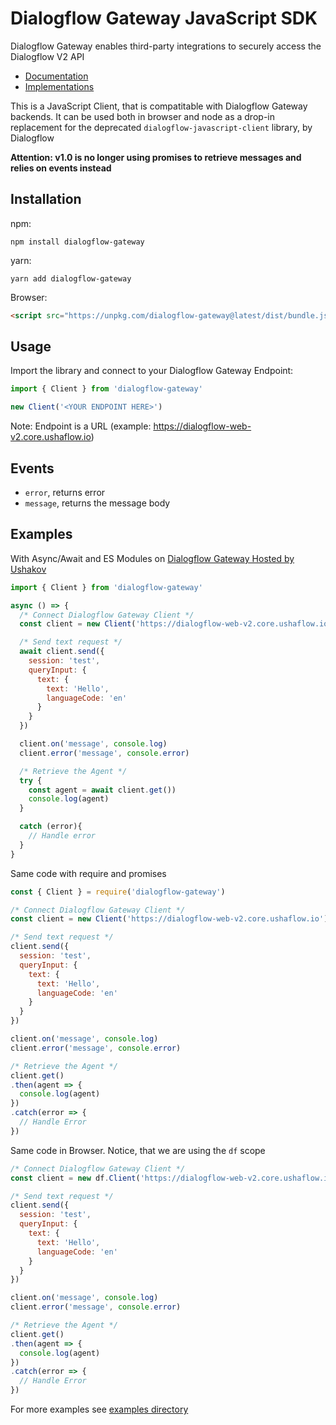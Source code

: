 # Dialogflow Gateway JavaScript SDK

Dialogflow Gateway enables third-party integrations to securely access the Dialogflow V2 API

- [Documentation](https://github.com/mishushakov/dialogflow-gateway-docs)
- [Implementations](https://github.com/mishushakov/dialogflow-gateway-docs#implementations)

This is a JavaScript Client, that is compatitable with Dialogflow Gateway backends.
It can be used both in browser and node as a drop-in replacement for the deprecated `dialogflow-javascript-client` library, by Dialogflow

**Attention: v1.0 is no longer using promises to retrieve messages and relies on events instead**

## Installation

npm:

`npm install dialogflow-gateway`

yarn:

`yarn add dialogflow-gateway`

Browser:

```html
<script src="https://unpkg.com/dialogflow-gateway@latest/dist/bundle.js"></script>
```

## Usage

Import the library and connect to your Dialogflow Gateway Endpoint:

```js
import { Client } from 'dialogflow-gateway'

new Client('<YOUR ENDPOINT HERE>')
```

Note: Endpoint is a URL (example: https://dialogflow-web-v2.core.ushaflow.io)

## Events

- `error`, returns error
- `message`, returns the message body

## Examples

With Async/Await and ES Modules on [Dialogflow Gateway Hosted by Ushakov](https://dialogflow.cloud.ushakov.co)

```js
import { Client } from 'dialogflow-gateway'

async () => {
  /* Connect Dialogflow Gateway Client */
  const client = new Client('https://dialogflow-web-v2.core.ushaflow.io')

  /* Send text request */
  await client.send({
    session: 'test',
    queryInput: {
      text: {
        text: 'Hello',
        languageCode: 'en'
      }
    }
  })

  client.on('message', console.log)
  client.error('message', console.error)

  /* Retrieve the Agent */
  try {
    const agent = await client.get())
    console.log(agent)
  }

  catch (error){
    // Handle error
  }
}
```

Same code with require and promises

```js
const { Client } = require('dialogflow-gateway')

/* Connect Dialogflow Gateway Client */
const client = new Client('https://dialogflow-web-v2.core.ushaflow.io')

/* Send text request */
client.send({
  session: 'test',
  queryInput: {
    text: {
      text: 'Hello',
      languageCode: 'en'
    }
  }
})

client.on('message', console.log)
client.error('message', console.error)

/* Retrieve the Agent */
client.get()
.then(agent => {
  console.log(agent)
})
.catch(error => {
  // Handle Error
})
```

Same code in Browser. Notice, that we are using the `df` scope

```js
/* Connect Dialogflow Gateway Client */
const client = new df.Client('https://dialogflow-web-v2.core.ushaflow.io')

/* Send text request */
client.send({
  session: 'test',
  queryInput: {
    text: {
      text: 'Hello',
      languageCode: 'en'
    }
  }
})

client.on('message', console.log)
client.error('message', console.error)

/* Retrieve the Agent */
client.get()
.then(agent => {
  console.log(agent)
})
.catch(error => {
  // Handle Error
})
```

For more examples see [examples directory](./examples)
